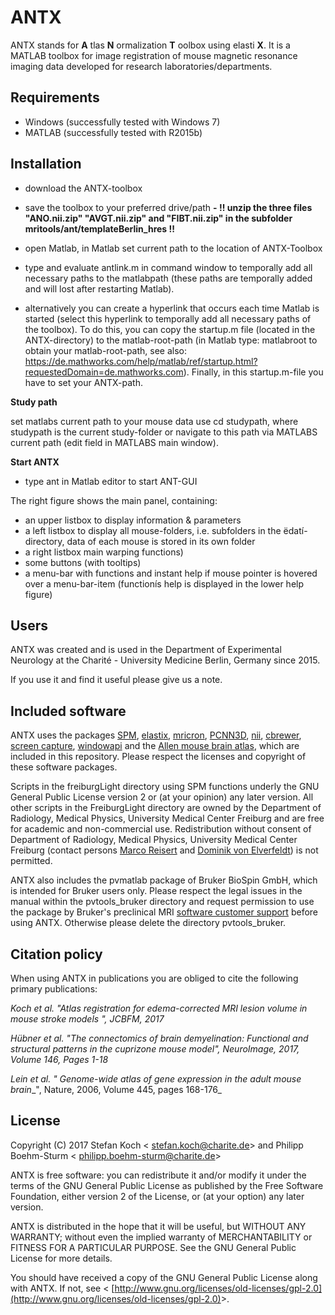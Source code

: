 #
# ANTX

ANTX stands for **A** tlas **N** ormalization **T** oolbox using elasti **X**. It is a MATLAB toolbox for image registration of mouse magnetic resonance imaging data developed for research laboratories/departments.

## **Requirements**

- Windows (successfully tested with Windows 7)
- MATLAB (successfully tested with R2015b)

## **Installation**

- download the ANTX-toolbox
- save the toolbox to your preferred drive/path
**- !! unzip the three files &quot;ANO.nii.zip&quot; &quot;AVGT.nii.zip&quot; and &quot;FIBT.nii.zip&quot; in the subfolder mritools/ant/templateBerlin\_hres !!**
- open Matlab, in Matlab set current path to the location of ANTX-Toolbox
- type and evaluate antlink.m  in command window to temporally add all necessary paths to the matlabpath (these paths are temporally added and will lost after restarting Matlab).

- alternatively you can create a hyperlink that occurs each time Matlab is started (select this hyperlink to temporally add all necessary paths of the toolbox). To do this, you can copy the startup.m file (located in the ANTX-directory) to the matlab-root-path (in Matlab type: matlabroot to obtain your matlab-root-path, see also: https://de.mathworks.com/help/matlab/ref/startup.html?requestedDomain=de.mathworks.com). Finally, in this startup.m-file you have to set your ANTX-path.

**Study path**

set matlabs current path to your mouse data use cd studypath, where studypath is the current study-folder or navigate to this path via MATLABS current path (edit field in MATLABS main window).

**Start ANTX**

- type ant in Matlab editor to start ANT-GUI

The right figure shows the main panel, containing:
- an upper listbox to display information &amp; parameters
- a left listbox to display all mouse-folders, i.e. subfolders in the ëdatí-directory, data of each mouse is stored in its own folder
- a right listbox main warping functions)
- some buttons (with tooltips)
- a menu-bar with functions and instant help if mouse pointer is hovered over a menu-bar-item (functionís help is displayed in the lower help figure)

## **Users**

ANTX was created and is used in the Department of Experimental Neurology at the Charité - University Medicine Berlin, Germany since 2015.

If you use it and find it useful please give us a note.

## **Included software**

ANTX uses the packages [SPM](http://www.fil.ion.ucl.ac.uk/spm/), [elastix](http://elastix.isi.uu.nl/), [mricron](https://www.nitrc.org/projects/mricron), [PCNN3D](https://sites.google.com/site/chuanglab/software/3d-pcnn), [nii](https://de.mathworks.com/matlabcentral/fileexchange/8797-tools-for-nifti-and-analyze-image), [cbrewer](https://de.mathworks.com/matlabcentral/fileexchange/34087-cbrewer---colorbrewer-schemes-for-matlab), [screen capture](https://de.mathworks.com/matlabcentral/fileexchange/24323-screencapture-get-a-screen-capture-of-a-figure-frame-or-component), [windowapi](https://de.mathworks.com/matlabcentral/fileexchange/31437-windowapi) and the [Allen mouse brain atlas](http://mouse.brain-map.org/), which are included in this repository. Please respect the licenses and copyright of these software packages.

Scripts in the freiburgLight directory using SPM functions underly the GNU General Public License version 2 or (at your opinion) any later version. All other scripts in the FreiburgLight directory are owned by the Department of Radiology, Medical Physics, University Medical Center Freiburg and are free for academic and non-commercial use. Redistribution without consent of Department of Radiology, Medical Physics, University Medical Center Freiburg (contact persons [Marco Reisert](mailto:marco.reisert@uniklinik-freiburg.de) and [Dominik von Elverfeldt](mailto:dominik.elverfeldt@uniklinik-freiburg.de)) is not permitted.

ANTX also includes the pvmatlab package of Bruker BioSpin GmbH, which is intended for Bruker users only. Please respect the legal issues in the manual within the pvtools\_bruker directory and request permission to use the package by Bruker&#39;s preclinical MRI [software customer support](mailto:mri-software-support@Bruker.com) before using ANTX. Otherwise please delete the directory pvtools\_bruker.

## **Citation policy**

When using ANTX in publications you are obliged to cite the following primary publications:

_Koch et al. &quot;Atlas registration for edema-corrected MRI lesion volume in mouse stroke models &quot;, JCBFM, 2017_

_Hübner et al. &quot;The connectomics of brain demyelination: Functional and structural patterns in the cuprizone mouse model&quot;, NeuroImage, 2017, Volume 146, Pages 1-18_

_Lein et al. &quot;_ _Genome-wide atlas of gene expression in the adult mouse brain__&quot;, Nature, 2006, Volume 445, pages 168-176_

## **License**

Copyright (C) 2017 Stefan Koch &lt; [stefan.koch@charite.de](mailto:stefan.koch@charite.de)&gt; and Philipp Boehm-Sturm &lt; [philipp.boehm-sturm@charite.de](mailto:philipp.boehm-sturm@charite.de)&gt;

ANTX is free software: you can redistribute it and/or modify it under the terms of the GNU General Public License as published by the Free Software Foundation, either version 2 of the License, or (at your option) any later version.

ANTX is distributed in the hope that it will be useful, but WITHOUT ANY WARRANTY; without even the implied warranty of MERCHANTABILITY or FITNESS FOR A PARTICULAR PURPOSE. See the GNU General Public License for more details.

You should have received a copy of the GNU General Public License along with ANTX. If not, see &lt; [http://www.gnu.org/licenses/old-licenses/gpl-2.0](http://www.gnu.org/licenses/old-licenses/gpl-2.0)&gt;.
